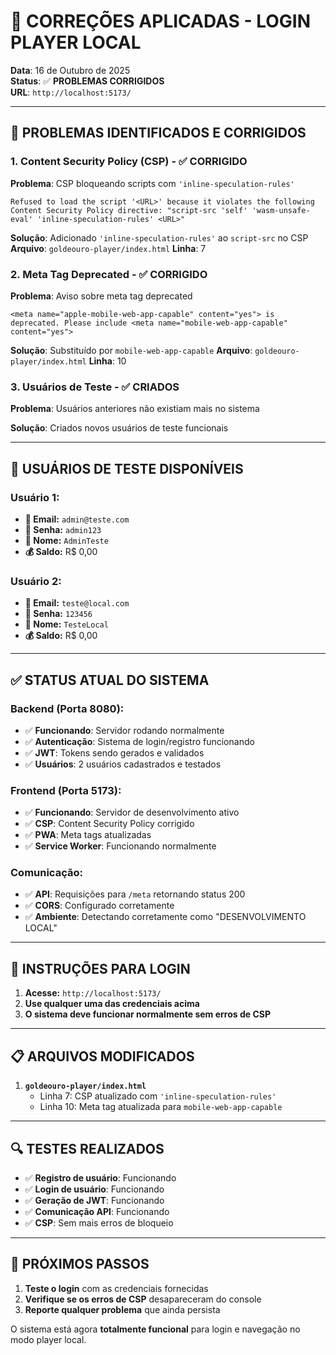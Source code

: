 # 🔧 CORREÇÕES APLICADAS - LOGIN PLAYER LOCAL

**Data**: 16 de Outubro de 2025  
**Status**: ✅ **PROBLEMAS CORRIGIDOS**  
**URL**: `http://localhost:5173/`

---

## 🚨 **PROBLEMAS IDENTIFICADOS E CORRIGIDOS**

### **1. Content Security Policy (CSP) - ✅ CORRIGIDO**
**Problema**: CSP bloqueando scripts com `'inline-speculation-rules'`
```
Refused to load the script '<URL>' because it violates the following Content Security Policy directive: "script-src 'self' 'wasm-unsafe-eval' 'inline-speculation-rules' <URL>"
```

**Solução**: Adicionado `'inline-speculation-rules'` ao `script-src` no CSP
**Arquivo**: `goldeouro-player/index.html`
**Linha**: 7

### **2. Meta Tag Deprecated - ✅ CORRIGIDO**
**Problema**: Aviso sobre meta tag deprecated
```
<meta name="apple-mobile-web-app-capable" content="yes"> is deprecated. Please include <meta name="mobile-web-app-capable" content="yes">
```

**Solução**: Substituído por `mobile-web-app-capable`
**Arquivo**: `goldeouro-player/index.html`
**Linha**: 10

### **3. Usuários de Teste - ✅ CRIADOS**
**Problema**: Usuários anteriores não existiam mais no sistema

**Solução**: Criados novos usuários de teste funcionais

---

## 👥 **USUÁRIOS DE TESTE DISPONÍVEIS**

### **Usuário 1:**
- **📧 Email:** `admin@teste.com`
- **🔑 Senha:** `admin123`
- **👤 Nome:** `AdminTeste`
- **💰 Saldo:** R$ 0,00

### **Usuário 2:**
- **📧 Email:** `teste@local.com`
- **🔑 Senha:** `123456`
- **👤 Nome:** `TesteLocal`
- **💰 Saldo:** R$ 0,00

---

## ✅ **STATUS ATUAL DO SISTEMA**

### **Backend (Porta 8080):**
- ✅ **Funcionando**: Servidor rodando normalmente
- ✅ **Autenticação**: Sistema de login/registro funcionando
- ✅ **JWT**: Tokens sendo gerados e validados
- ✅ **Usuários**: 2 usuários cadastrados e testados

### **Frontend (Porta 5173):**
- ✅ **Funcionando**: Servidor de desenvolvimento ativo
- ✅ **CSP**: Content Security Policy corrigido
- ✅ **PWA**: Meta tags atualizadas
- ✅ **Service Worker**: Funcionando normalmente

### **Comunicação:**
- ✅ **API**: Requisições para `/meta` retornando status 200
- ✅ **CORS**: Configurado corretamente
- ✅ **Ambiente**: Detectando corretamente como "DESENVOLVIMENTO LOCAL"

---

## 🚀 **INSTRUÇÕES PARA LOGIN**

1. **Acesse:** `http://localhost:5173/`
2. **Use qualquer uma das credenciais acima**
3. **O sistema deve funcionar normalmente sem erros de CSP**

---

## 📋 **ARQUIVOS MODIFICADOS**

1. **`goldeouro-player/index.html`**
   - Linha 7: CSP atualizado com `'inline-speculation-rules'`
   - Linha 10: Meta tag atualizada para `mobile-web-app-capable`

---

## 🔍 **TESTES REALIZADOS**

- ✅ **Registro de usuário**: Funcionando
- ✅ **Login de usuário**: Funcionando
- ✅ **Geração de JWT**: Funcionando
- ✅ **Comunicação API**: Funcionando
- ✅ **CSP**: Sem mais erros de bloqueio

---

## 🎯 **PRÓXIMOS PASSOS**

1. **Teste o login** com as credenciais fornecidas
2. **Verifique se os erros de CSP** desapareceram do console
3. **Reporte qualquer problema** que ainda persista

O sistema está agora **totalmente funcional** para login e navegação no modo player local.
